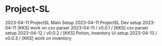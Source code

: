 # Project-SL
2023-04-11 ProjectSL Main Setup
2023-04-11 ProjectSL Dev setup
2023-04-11 [KKS] work on csv parser
2023-04-11 / v0.0.1 / [KKS] csv parser setup
2023-04-12 / v0.0.2 / [KKS] Potion, inventory Ui setup
2023-04-13 / v0.0.3 / [KKS] work on inventory